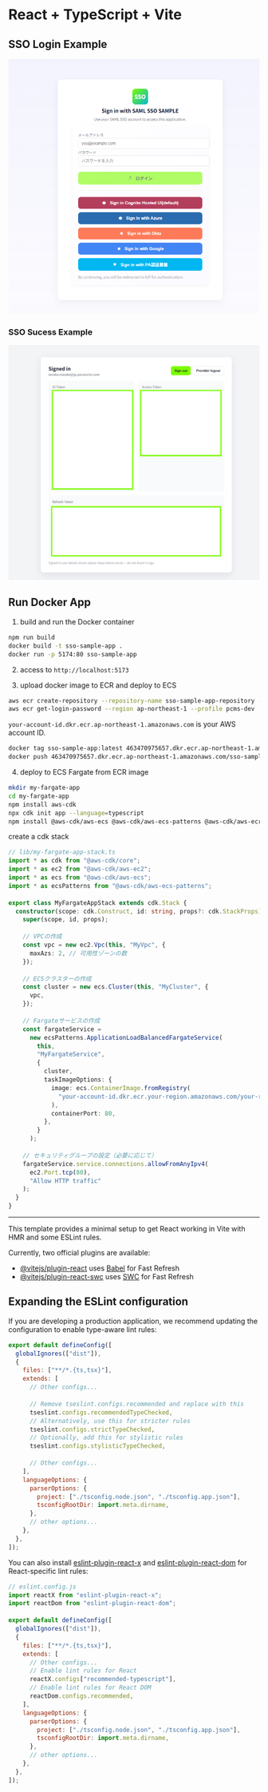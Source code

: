# React + TypeScript + Vite

## SSO Login Example

![Login Example](images/image.png)

### SSO Sucess Example

![SSO Sucess Example](images/image2.png)

## Run Docker App

1. build and run the Docker container

```bash
npm run build
docker build -t sso-sample-app .
docker run -p 5174:80 sso-sample-app
```

2. access to `http://localhost:5173`

3. upload docker image to ECR and deploy to ECS

```bash
aws ecr create-repository --repository-name sso-sample-app-repository --profile pcms-dev
aws ecr get-login-password --region ap-northeast-1 --profile pcms-dev | docker login --username AWS --password-stdin 463470975657.dkr.ecr.ap-northeast-1.amazonaws.com
```

`your-account-id.dkr.ecr.ap-northeast-1.amazonaws.com` is your AWS account ID.

```bash
docker tag sso-sample-app:latest 463470975657.dkr.ecr.ap-northeast-1.amazonaws.com/sso-sample-app-repository:v1.0.2
docker push 463470975657.dkr.ecr.ap-northeast-1.amazonaws.com/sso-sample-app-repository:v1.0.2
```

4. deploy to ECS Fargate from ECR image

```bash
mkdir my-fargate-app
cd my-fargate-app
npm install aws-cdk
npx cdk init app --language=typescript
npm install @aws-cdk/aws-ecs @aws-cdk/aws-ecs-patterns @aws-cdk/aws-ecr @aws-cdk/aws-iam @aws-cdk/aws-ec2 @aws-cdk/core
```

create a cdk stack

```typescript
// lib/my-fargate-app-stack.ts
import * as cdk from "@aws-cdk/core";
import * as ec2 from "@aws-cdk/aws-ec2";
import * as ecs from "@aws-cdk/aws-ecs";
import * as ecsPatterns from "@aws-cdk/aws-ecs-patterns";

export class MyFargateAppStack extends cdk.Stack {
  constructor(scope: cdk.Construct, id: string, props?: cdk.StackProps) {
    super(scope, id, props);

    // VPCの作成
    const vpc = new ec2.Vpc(this, "MyVpc", {
      maxAzs: 2, // 可用性ゾーンの数
    });

    // ECSクラスターの作成
    const cluster = new ecs.Cluster(this, "MyCluster", {
      vpc,
    });

    // Fargateサービスの作成
    const fargateService =
      new ecsPatterns.ApplicationLoadBalancedFargateService(
        this,
        "MyFargateService",
        {
          cluster,
          taskImageOptions: {
            image: ecs.ContainerImage.fromRegistry(
              "your-account-id.dkr.ecr.your-region.amazonaws.com/your-repo-name:latest"
            ),
            containerPort: 80,
          },
        }
      );

    // セキュリティグループの設定（必要に応じて）
    fargateService.service.connections.allowFromAnyIpv4(
      ec2.Port.tcp(80),
      "Allow HTTP traffic"
    );
  }
}
```

---

This template provides a minimal setup to get React working in Vite with HMR and some ESLint rules.

Currently, two official plugins are available:

- [@vitejs/plugin-react](https://github.com/vitejs/vite-plugin-react/blob/main/packages/plugin-react) uses [Babel](https://babeljs.io/) for Fast Refresh
- [@vitejs/plugin-react-swc](https://github.com/vitejs/vite-plugin-react/blob/main/packages/plugin-react-swc) uses [SWC](https://swc.rs/) for Fast Refresh

## Expanding the ESLint configuration

If you are developing a production application, we recommend updating the configuration to enable type-aware lint rules:

```js
export default defineConfig([
  globalIgnores(["dist"]),
  {
    files: ["**/*.{ts,tsx}"],
    extends: [
      // Other configs...

      // Remove tseslint.configs.recommended and replace with this
      tseslint.configs.recommendedTypeChecked,
      // Alternatively, use this for stricter rules
      tseslint.configs.strictTypeChecked,
      // Optionally, add this for stylistic rules
      tseslint.configs.stylisticTypeChecked,

      // Other configs...
    ],
    languageOptions: {
      parserOptions: {
        project: ["./tsconfig.node.json", "./tsconfig.app.json"],
        tsconfigRootDir: import.meta.dirname,
      },
      // other options...
    },
  },
]);
```

You can also install [eslint-plugin-react-x](https://github.com/Rel1cx/eslint-react/tree/main/packages/plugins/eslint-plugin-react-x) and [eslint-plugin-react-dom](https://github.com/Rel1cx/eslint-react/tree/main/packages/plugins/eslint-plugin-react-dom) for React-specific lint rules:

```js
// eslint.config.js
import reactX from "eslint-plugin-react-x";
import reactDom from "eslint-plugin-react-dom";

export default defineConfig([
  globalIgnores(["dist"]),
  {
    files: ["**/*.{ts,tsx}"],
    extends: [
      // Other configs...
      // Enable lint rules for React
      reactX.configs["recommended-typescript"],
      // Enable lint rules for React DOM
      reactDom.configs.recommended,
    ],
    languageOptions: {
      parserOptions: {
        project: ["./tsconfig.node.json", "./tsconfig.app.json"],
        tsconfigRootDir: import.meta.dirname,
      },
      // other options...
    },
  },
]);
```
